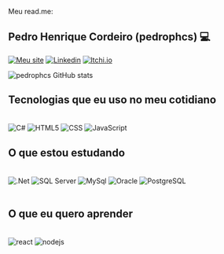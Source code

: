 Meu read.me:
## Pedro Henrique Cordeiro (pedrophcs) 💻
[![Meu site](https://img.shields.io/badge/-FA5C5C?style=for-the-badge&logo=itchdotio&logoColor=white)](https://phcs.itch.io/)
[![Linkedin](https://img.shields.io/badge/LinkedIn-0077B5?style=for-the-badge&logo=linkedin&logoColor=white)](https://www.linkedin.com/in/pedro-henrique-phcs)
[![Itchi.io](https://img.shields.io/badge/Itch.io-FA5C5C?style=for-the-badge&logo=itchdotio&logoColor=white)](https://phcs.itch.io/)

![pedrophcs GitHub stats](https://github-readme-stats.vercel.app/api?username=pedrophcs&theme=dark&show_icons=true)

## Tecnologias que eu uso no meu cotidiano
<div style="display: inline_block"><br/>
	<img align="center" alt="C#" src= "https://img.shields.io/badge/C%23-239120?style=for-the-badge&logo=csharp&logoColor=white"/>
  <img align="center" alt="HTML5" src= "https://img.shields.io/badge/HTML5-E34F26?style=for-the-badge&logo=html5&logoColor=white"/>
  <img align="center" alt="CSS" src= "https://img.shields.io/badge/CSS3-1572B6?style=for-the-badge&logo=css3&logoColor=white"/>
  <img align="center" alt="JavaScript" src= "https://img.shields.io/badge/JavaScript-323330?style=for-the-badge&logo=javascript&logoColor=F7DF1E"/> 
</div>

## O que estou estudando

<div style="display: inline_block"><br/>
  <img align="center" alt=".Net" src="https://img.shields.io/badge/.NET-512BD4?style=for-the-badge&logo=dotnet&logoColor=white" />
  <img align="center" alt="SQL Server" src="https://img.shields.io/badge/Microsoft%20SQL%20Server-CC2927?style=for-the-badge&logo=microsoft%20sql%20server&logoColor=white" />
  <img align="center" alt="MySql" src="https://img.shields.io/badge/MySQL-005C84?style=for-the-badge&logo=mysql&logoColor=white" />
  <img align="center" alt="Oracle" src="https://img.shields.io/badge/Oracle-F80000?style=for-the-badge&logo=Oracle&logoColor=white" />
  <img align="center" alt="PostgreSQL" src="https://img.shields.io/badge/PostgreSQL-316192?style=for-the-badge&logo=postgresql&logoColor=white" />
  
</div><br/>

## O que eu quero aprender

<div style="display: inline_block"><br/>
  <img align="center" alt="react" src="https://img.shields.io/badge/React-20232A?style=for-the-badge&logo=react&logoColor=61DAFB" />
  <img align="center" alt="nodejs" src="https://img.shields.io/badge/Node.js-43853D?style=for-the-badge&logo=node.js&logoColor=white" />

